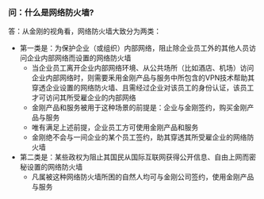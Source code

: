 ### 问：什么是网络防火墙?
答：从金刚的视角看，网络防火墙大致分为两类：
- 第一类是：为保护企业（或组织）内部网络，阻止除企业员工外的其他人员访问企业内部网络而设置的网络防火墙
  - 当企业员工离开企业内部网络环境、从公共场所（比如酒店、机场）访问企业内部网络时，则需要釆用金刚产品与服务中所包含的VPN技术帮助其穿透企业设置的网络防火墙、且需经过企业对该员工的身份认证，该员工才可访问其所受雇企业的内部网络
  - 金刚产品和服务被用于这种场景的前提是：企业与金刚签约，购买金刚产品与服务
  - 唯有满足上述前提，企业员工方可使用金刚产品和服务
  - 金刚绝不会与一间企业的某个员工签约，助其穿透其所受雇企业的网络防火墙
- 第二类是：某些政权为阻止其国民从国际互联网获得公开信息、自由上网而密秘设置的网络防火墙
  - 凡属被这种网络防火墙所困的自然人均可与金刚公司签约，使用金刚产品与服务
